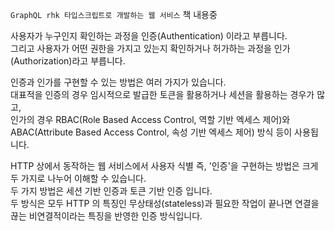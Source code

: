 `GraphQL rhk 타입스크립트로 개발하는 웹 서비스` 책 내용중

사용자가 누구인지 확인하는 과정을 인증(Authentication) 이라고 부릅니다.  
그리고 사용자가 어떤 권한을 가지고 있는지 확인하거나 허가하는 과정을 인가(Authorization)라고 부릅니다.

인증과 인가를 구현할 수 있는 방법은 여러 가지가 있습니다.  
대표적을 인증의 경우 임시적으로 발급한 토큰을 활용하거나 세션을 활용하는 경우가 많고,  
인가의 경우 RBAC(Role Based Access Control, 역할 기반 엑세스 제어)와 ABAC(Attribute Based Access Control, 속성 기반 엑세스 제어) 방식 등이 사용됩니다.

HTTP 상에서 동작하는 웹 서비스에서 사용자 식별 즉, '인증'을 구현하는 방법은 크게 두 가지로 나누어 이해할 수 있습니다.  
두 가지 방법은 세션 기반 인증과 토큰 기반 인증 입니다.  
두 방식은 모두 HTTP 의 특징인 무상태성(stateless)과 필요한 작업이 끝나면 연결을 끊는 비연결적이라는 특징을 반영한 인증 방식입니다.
